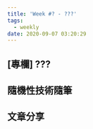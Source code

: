 ```yaml
---
title: 'Week #? - ???'
tags:
  - weekly
date: 2020-09-07 03:20:29
---
```




## [專欄] ???
## 隨機性技術隨筆
## 文章分享